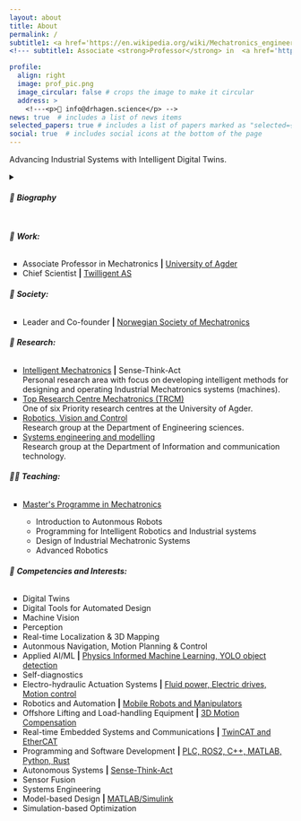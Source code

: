 ```yaml
---
layout: about
title: About
permalink: /
subtitle1: <a href='https://en.wikipedia.org/wiki/Mechatronics_engineering'>Mechatronics Wizard</a> | <strong>Ph.D.</strong>
<!--- subtitle1: Associate <strong>Professor</strong> in  <a href='https://en.wikipedia.org/wiki/Mechatronics_engineering'>Mechatronics</a> at the <a href='https://www.uia.no/en'>University of Agder</a> -->

profile:
  align: right
  image: prof_pic.png
  image_circular: false # crops the image to make it circular
  address: >
    <!---<p>📧 info@drhagen.science</p> -->
news: true  # includes a list of news items
selected_papers: true # includes a list of papers marked as "selected={true}"
social: true  # includes social icons at the bottom of the page
---
```

Advancing Industrial Systems with Intelligent Digital Twins.

<details><summary> <h6>📝 <strong>Biography</strong></h6></summary>
Daniel is a curious, ambitious, conscientious interdisciplinary engineer, educator, scientist, and reserve officer passionate about Intelligent Mechatronics, innovation, R&D, management, and leadership. 

After completing compulsory military service, he gained relevant leadership experience through his career and courses in the Norwegian Armed Forces. Daniel graduated with a Master’s degree in 2014 based on his trade certificate in automation mechanics (2009) and successfully defended his Ph.D. in 2020. 

Before starting a joint Ph.D. education in 2016, he worked for two years with offshore drilling equipment control systems worldwide, both in the test and commissioning phases and during operation. Between 2020 and 2022, before starting working full-time as an associate professor in Mechatronics, he worked as a senior R&D engineer responsible for the control systems of offshore lifting and handling equipment such as 3D compensated knuckle-boom cranes for offshore wind service vessels.</details>

<h6>💼 <strong>Work:</strong></h6>
<ul style="list-style-type: square;">
  <li>Associate Professor in Mechatronics <strong>|</strong> <a href='https://www.uia.no/kk/profil/danielh'>University of Agder</a></li>
  <li>Chief Scientist <strong>|</strong> <a href='https://twilligent.io/'>Twilligent AS</a></li>
</ul>
<h6>🍻 <strong>Society:</strong></h6>
<ul style="list-style-type: square;">
  <li>Leader and Co-founder <strong>|</strong> <a href='https://nsom.no'>Norwegian Society of Mechatronics</a></li>
</ul>
<h6>🔬 <strong>Research:</strong></h6>
<ul style="list-style-type: square;">
  <li><a href='https://hagenmek.github.io/al-folio/blog/'>Intelligent Mechatronics</a> <strong>|</strong> Sense-Think-Act</li>
    Personal research area with focus on developing intelligent methods for designing and operating Industrial Mechatronics systems (machines).
  <li><a href='https://www.uia.no/en/research/priority-research-centres/top-research-centre-mechatronics-trcm'>Top Research Centre Mechatronics (TRCM)</a></li>
    One of six Priority research centres at the University of Agder.
  <li><a href='https://www.uia.no/en/research/teknologi-og-realfag/ingenioervitenskap/robotics-and-automation'>Robotics, Vision and Control</a></li>
    Research group at the Department of Engineering sciences.
  <li><a href='https://www.uia.no/en/research/teknologi-og-realfag/systems-engineering-and-modelling'>Systems engineering and modelling</a></li>
    Research group at the Department of Information and communication technology.
</ul>
<h6>👨‍🏫 <strong>Teaching:</strong></h6> 
<ul style="list-style-type: square;">
  <li><a href='https://hagenmek.github.io/al-folio/teaching/'>Master's Programme in Mechatronics</a></li>
    <ul style="list-style-type: circle;">
      <li>Introduction to Autonmous Robots</li>
      <li>Programming for Intelligent Robotics and Industrial systems</li>
      <li>Design of Industrial Mechatronic Systems</li> 
      <li>Advanced Robotics</li> 
    </ul>
</ul>  
<h6>🎒 <strong>Competencies and Interests:</strong></h6>
<ul style="list-style-type: square;">
  <li>Digital Twins</li>
  <li>Digital Tools for Automated Design</li>
  <li>Machine Vision</li>
  <li>Perception</li>
  <li>Real-time Localization & 3D Mapping</li>
  <li>Autonmous Navigation, Motion Planning & Control</li>
  <li>Applied AI/ML <strong>|</strong> <a href='https://www.ros.org/'>Physics Informed Machine Learning, YOLO object detection</a></li>
  <li>Self-diagnostics</li>
  <li>Electro-hydraulic Actuation Systems <strong>|</strong> <a href='https://www.ros.org/'>Fluid power, Electric drives, Motion control</a></li>
  <li>Robotics and Automation <strong>|</strong> <a href='https://www.ros.org/'>Mobile Robots and Manipulators</a></li>
  <li>Offshore Lifting and Load-handling Equipment <strong>|</strong> <a href='https://www.ros.org/'>3D Motion Compensation</a></li>
  <li>Real-time Embedded Systems and Communications <strong>|</strong>  <a href='https://www.beckhoff.com/en-en/products/automation/twincat/'> TwinCAT and EtherCAT</a></li>
  <li>Programming and Software Development <strong>|</strong> <a href='https://www.ros.org/'>PLC, ROS2, C++, MATLAB, Python, Rust</a></li>
  <li>Autonomous Systems <strong>|</strong> <a href='https://www.uia.no/en'>Sense-Think-Act</a></li>
  <li>Sensor Fusion</li> 
  <li>Systems Engineering</li>               
  <li>Model-based Design <strong>|</strong>  <a href='https://www.uia.no/en'>MATLAB/Simulink</a></li>
  <li>Simulation-based Optimization</li>
</ul> 

<!--- Daniel is a curious, ambitious, conscientious multidisciplinary engineer and a reserve officer with a passion for Mechatronics, innovation, R&D, and team leadership. After completing compulsory military service, he has gained relevant leadership experience through his career and courses in the Norwegian Armed Forces. Daniel graduated with a Master’s degree in 2014 based on his trade certificate and successfully defended his Ph.D. degree in 2020. 

Before starting on a joint Ph.D. education in 2016, he worked for two years with offshore drilling equipment control systems throughout the world, both in test and commissioning phases and during operation. Between 2020 and 2022, before starting working full-time as an Associate Professor in Mechatronics, he worked as a senior R&D engineer responsible for the control systems of marine lifting and handling equipment such as 3D compensated knuckle-boom cranes. -->


<!--- Write your biography here. Tell the world about yourself. Link to your favorite [subreddit](http://reddit.com). You can put a picture in, too. The code is already in, just name your picture `prof_pic.jpg` and put it in the `img/` folder.

Put your address / P.O. box / other info right below your picture. You can also disable any these elements by editing `profile` property of the YAML header of your `_pages/about.md`. Edit `_bibliography/papers.bib` and Jekyll will render your [publications page](/al-folio/publications/) automatically.

Link to your social media connections, too. This theme is set up to use [Font Awesome icons](http://fortawesome.github.io/Font-Awesome/) and [Academicons](https://jpswalsh.github.io/academicons/), like the ones below. Add your Facebook, Twitter, LinkedIn, Google Scholar, or just disable all of them. -->
